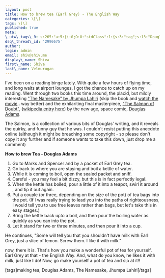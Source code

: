 ```yaml
---
layout: post
title: How to brew tea (Earl Grey) - The English Way
categories: \[\]
tags: \[\]
published: true
meta:
\_utw\_tags\_0: s:265:"a:5:{i:0;O:8:"stdClass":1:{s:3:"tag";s:13:"Douglas-Adams";}i:1;O:8:"stdClass":1:{s:3:"tag";s:13:"Jhumpa-Lahiri";}i:2;O:8:"stdClass":1:{s:3:"tag";s:10:"making-tea";}i:3;O:8:"stdClass":1:{s:3:"tag";s:7:"Reviews";}i:4;O:8:"stdClass":1:{s:3:"tag";s:12:"The-Namesake";}}";
dsq\_thread\_id: '2996675'
author:
login: admin
email: shiv@shiv.me
display\_name: Shiva
first\_name: Shiva
last\_name: Velmurugan
---
```


I've been on a reading binge lately. With quite a few hours of flying time, and long waits at airport lounges, I got the chance to catch up on my reading. Went through two books this time around, the placid, but mildly interesting ["The Namesake" by Jhumpa Lahiri][0] (skip the book and [watch the movie][1].. way better) and the exhilariting final masterpiece, ["The Salmon of Doubt",][2] ([wikipedia entry here][3]) by the new age, space comic, [Douglas][4] [Adams][5].

The Salmon, is a collection of various bits of Douglas' writing, and it reveals the quirky, and funny guy that he was. I couldn't resist putting this anecdote online (although it might be breaching some copyright - so please don't copy it any further and if someone wants to take this down, just drop me a comment)

**How to brew Tea - Douglas Adams**

1. Go to Marks and Spencer and by a packet of Earl Grey tea.
2. Go back to where you are staying and boil a kettle of water.
3. While it is coming to boil, open the sealed packet and sniff.
4. Careful - you may feel a bit dizzy, but this is in fact perfectly legal.
5. When the kettle has boiled, pour a little of it into a teapot, swirl it around , and tip it out again.
6. Put a couple (or three, depending on the size of the pot) of tea bags into the pot. (If I was really trying to lead you into the paths of righteousness, I would tell you to use free leaves rather than bags, but let's take this in easy stages.)
7. Bring the kettle back upto a boil, and then pour the boiling water as quickly as you can into the pot.
8. Let it stand for two or three minutes, and then pour it into a cup.

He continues, "Some will tell you that you shouldn't have milk with Earl Grey, just a slice of lemon. Screw them. I like it with milk."

now, there it is. That's how you make a wonderful pot of tea for yourself. Earl Grey at that - the English Way. And, what do you know, he likes it with milk, just like I do! Now, go make yourself a pot of tea and sip at it!!

\[tags\]making tea, Douglas Adams, The Namesake, Jhumpa Lahiri\[/tags\]


[0]: http://www.amazon.com/Namesake-Novel-Jhumpa-Lahiri/dp/0395927218
[1]: http://www.imdb.com/title/tt0433416/
[2]: http://www.amazon.com/Salmon-Doubt-Hitchhiking-Galaxy-Last/dp/1400045088
[3]: http://en.wikipedia.org/wiki/The_Salmon_of_Doubt
[4]: http://www.douglasadams.com/
[5]: http://en.wikipedia.org/wiki/Douglas_Adams
